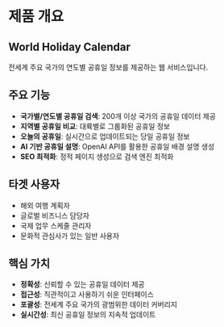 # 제품 개요

## World Holiday Calendar
전세계 주요 국가의 연도별 공휴일 정보를 제공하는 웹 서비스입니다.

## 주요 기능
- **국가별/연도별 공휴일 검색**: 200개 이상 국가의 공휴일 데이터 제공
- **지역별 공휴일 비교**: 대륙별로 그룹화된 공휴일 정보
- **오늘의 공휴일**: 실시간으로 업데이트되는 당일 공휴일 정보
- **AI 기반 공휴일 설명**: OpenAI API를 활용한 공휴일 배경 설명 생성
- **SEO 최적화**: 정적 페이지 생성으로 검색 엔진 최적화

## 타겟 사용자
- 해외 여행 계획자
- 글로벌 비즈니스 담당자
- 국제 업무 스케줄 관리자
- 문화적 관심사가 있는 일반 사용자

## 핵심 가치
- **정확성**: 신뢰할 수 있는 공휴일 데이터 제공
- **접근성**: 직관적이고 사용하기 쉬운 인터페이스
- **포괄성**: 전세계 주요 국가의 광범위한 데이터 커버리지
- **실시간성**: 최신 공휴일 정보의 지속적 업데이트
